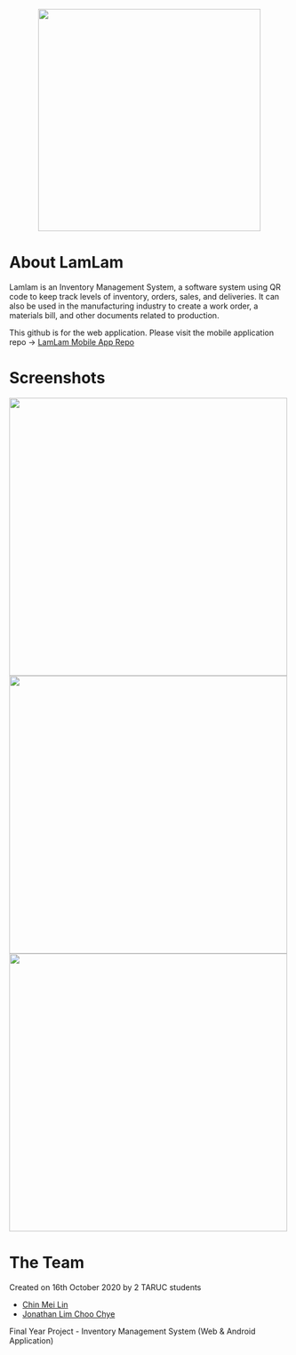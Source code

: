 <p align="center"><img src="https://user-images.githubusercontent.com/37932895/147462649-d071a65a-6812-432a-82b4-96d3b37ebd18.png" width="400"></p>

# About LamLam
Lamlam is an Inventory Management System, a software system using QR code to keep track levels of inventory, orders, sales, and deliveries. It can also be used in the manufacturing industry to create a work order, a materials bill, and other documents related to production. 


This github is for the web application. Please visit the mobile application repo -> <a href="https://github.com/ChooChye/LamLamAndroidApp">LamLam Mobile App Repo</a>

# Screenshots

<img src="https://user-images.githubusercontent.com/37932895/147467491-7502aed6-30b6-46ea-a3f6-0d9f8b283bc5.png" width="500">
<img src="https://user-images.githubusercontent.com/37932895/147467494-a039023d-eed3-461a-9497-4f3deb7d7ca6.png" width="500">
<img src="https://user-images.githubusercontent.com/37932895/147467660-d5ff5130-b909-4eab-8d9e-be958a28ff02.png" width="500">
 

# The Team
Created on 16th October 2020 by 2 TARUC students 
<ul>
<li>
    <a href="https://github.com/meilin0438"  target="_blank"> Chin Mei Lin</a>
  </li>
  <li>
    <a href="https://github.com/ChooChye/" target="_blank">Jonathan Lim Choo Chye</a>
  </li>
</ul>

Final Year Project - Inventory Management System (Web & Android Application)
